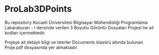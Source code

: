 # ProLab3DPoints
Bu repository Kocaeli Üniversitesi Bilgisayar Mühendisliği Programlama Labaratuvarı - I dersinde verilen 3 Boyutlu Görüntü Dosyaları Projesi'ne ait kodları içermektedir.

Projeye ait detaylı bilgi ve isterler Documents klasörü altında bulunan Proje.pdf dosyasında yer almaktadır.
